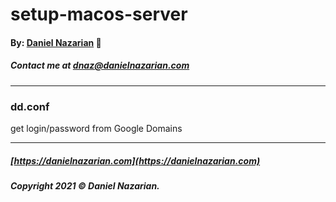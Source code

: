 # setup-macos-server
#### By: [Daniel Nazarian](https://danielnazarian) 🐧
##### Contact me at <dnaz@danielnazarian.com>

-------------------------------------------------------

### dd.conf
get login/password from Google Domains

-------------------------------------------------------
##### [https://danielnazarian.com](https://danielnazarian.com)
##### Copyright 2021 © Daniel Nazarian.


